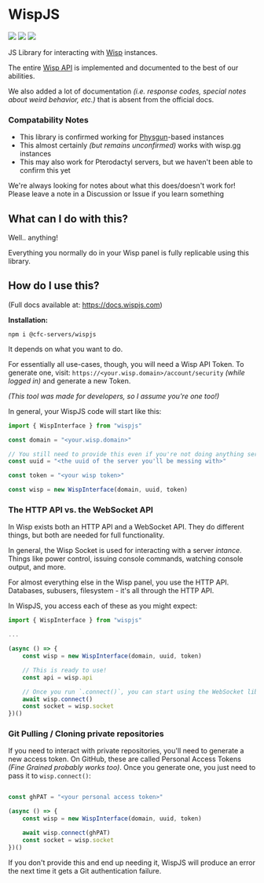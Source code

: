 # WispJS
<p align="left">
    <a href="https://discord.gg/5JUqZjzmYJ" alt="Discord Invite"><img src="https://img.shields.io/discord/981394195812085770?label=Support&logo=discord&logoColor=white" /></a>
    <a href="https://www.npmjs.com/package/@cfc-servers/wispjs" alt="NPM Package Link"><img src="https://img.shields.io/npm/v/%40cfc-servers%2Fwispjs?label=NPM&logo=npm" /></a>
    <a href="https://docs.wispjs.com" alt="Docs Link"><img src="https://img.shields.io/badge/Docs-docs.wispjs.com-blue?logo=readthedocs" /></a>
</p>

JS Library for interacting with [Wisp](https://wisp.gg/) instances.

The entire [Wisp API](https://gamepanel.notion.site/API-Documentation-7b6a2cd53a1047aa9f8c7942ca0c1fe1) is implemented and documented to the best of our abilities.

We also added a lot of documentation _(i.e. response codes, special notes about weird behavior, etc.)_ that is absent from the official docs.

### Compatability Notes
- This library is confirmed working for [Physgun](https://physgun.com/)-based instances
- This almost certainly _(but remains unconfirmed)_ works with wisp.gg instances
- This may also work for Pterodactyl servers, but we haven't been able to confirm this yet

We're always looking for notes about what this does/doesn't work for! Please leave a note in a Discussion or Issue if you learn something

## What can I do with this?
Well.. anything!

Everything you normally do in your Wisp panel is fully replicable using this library.


## How do I use this?

(Full docs available at: https://docs.wispjs.com)

**Installation:**
```
npm i @cfc-servers/wispjs
```

It depends on what you want to do.

For essentially all use-cases, though, you will need a Wisp API Token.
To generate one, visit: `https://<your.wisp.domain>/account/security` _(while logged in)_ and generate a new Token.


_(This tool was made for developers, so I assume you're one too!)_

In general, your WispJS code will start like this:
```js
import { WispInterface } from "wispjs"

const domain = "<your.wisp.domain>"

// You still need to provide this even if you're not doing anything server-specific (this will be improved)
const uuid = "<the uuid of the server you'll be messing with>"

const token = "<your wisp token>"

const wisp = new WispInterface(domain, uuid, token)
```


### The HTTP API vs. the WebSocket API
In Wisp exists both an HTTP API and a WebSocket API. They do different things, but both are needed for full functionality.

In general, the Wisp Socket is used for interacting with a server _intance_. Things like power control, issuing console commands, watching console output, and more.

For almost everything else in the Wisp panel, you use the HTTP API. Databases, subusers, filesystem - it's all through the HTTP API.


In WispJS, you access each of these as you might expect:
```js
import { WispInterface } from "wispjs"

...

(async () => {
    const wisp = new WispInterface(domain, uuid, token)

    // This is ready to use!
    const api = wisp.api

    // Once you run `.connect()`, you can start using the WebSocket library
    await wisp.connect()
    const socket = wisp.socket
})()
```

### Git Pulling / Cloning private repositories
If you need to interact with private repositories, you'll need to generate a new access token. On GitHub, these are called Personal Access Tokens _(Fine Grained probably works too)_.
Once you generate one, you just need to pass it to `wisp.connect()`:
```js

const ghPAT = "<your personal access token>"

(async () => {
    const wisp = new WispInterface(domain, uuid, token)

    await wisp.connect(ghPAT)
    const socket = wisp.socket
})()
```

If you don't provide this and end up needing it, WispJS will produce an error the next time it gets a Git authentication failure.
